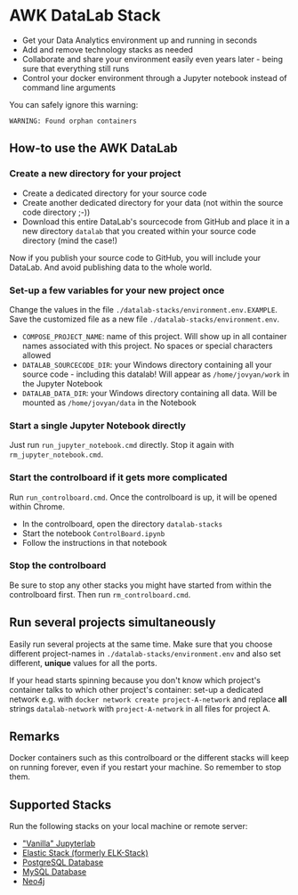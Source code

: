 # AWK DataLab Stack
* Get your Data Analytics environment up and running in seconds
* Add and remove technology stacks as needed
* Collaborate and share your environment easily even years later - being sure that everything still runs
* Control your docker environment through a Jupyter notebook instead of command line arguments

You can safely ignore this warning:
```
WARNING: Found orphan containers
```

## How-to use the AWK DataLab
### Create a new directory for your project
* Create a dedicated directory for your source code
* Create another dedicated directory for your data (not within the source code directory ;-))
* Download this entire DataLab's sourcecode from GitHub and place it in a new directory `datalab` that you created within your source code directory (mind the case!)

Now if you publish your source code to GitHub, you will include your DataLab. And avoid publishing data to the whole world. 

### Set-up a few variables for your new project once
Change the values in the file `./datalab-stacks/environment.env.EXAMPLE`. Save the customized file as a new file `./datalab-stacks/environment.env`.
* `COMPOSE_PROJECT_NAME`: name of this project. Will show up in all container names associated with this project. No spaces or special characters allowed
* `DATALAB_SOURCECODE_DIR`: your Windows directory containing all your source code - including this datalab! Will appear as `/home/jovyan/work` in the Jupyter Notebook
* `DATALAB_DATA_DIR`: your Windows directory containing all data. Will be mounted as `/home/jovyan/data` in the Notebook


### Start a single Jupyter Notebook directly
Just run `run_jupyter_notebook.cmd` directly. Stop it again with `rm_jupyter_notebook.cmd`.


### Start the controlboard if it gets more complicated
Run `run_controlboard.cmd`. Once the controlboard is up, it will be opened within Chrome.
* In the controlboard, open the directory `datalab-stacks`
* Start the notebook `ControlBoard.ipynb`
* Follow the instructions in that notebook

### Stop the controlboard
Be sure to stop any other stacks you might have started from within the controlboard first. Then run `rm_controlboard.cmd`.

## Run several projects simultaneously
Easily run several projects at the same time. Make sure that you choose different project-names in `./datalab-stacks/environment.env` and also set different, **unique** values for all the ports.

If your head starts spinning because you don't know which project's container talks to which other project's container: set-up a dedicated network e.g. with `docker network create project-A-network` and replace **all** strings `datalab-network`  with  `project-A-network` in all files for project A. 


## Remarks
Docker containers such as this controlboard or the different stacks will keep on running forever, even if you restart your machine. So remember to stop them.

## Supported Stacks
Run the following stacks on your local machine or remote server:
* ["Vanilla" Jupyterlab](https://jupyterlab.readthedocs.io/en/stable/)
* [Elastic Stack (formerly ELK-Stack)](https://www.elastic.co/de/products/)
* [PostgreSQL Database](https://www.postgresql.org/)
* [MySQL Database](https://www.mysql.com/)
* [Neo4j](https://neo4j.com/)
